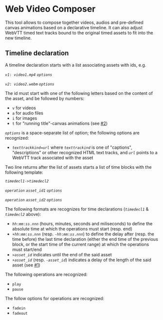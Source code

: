 # Web Video Composer

This tool allows to compose together videos, audios and pre-defined canvas animations based on a declarative timeline. It can also adjust WebVTT timed text tracks bound to the original timed assets to fit into the new timeline.

## Timeline declaration
A timeline declaration starts with a list associating assets with ids, e.g.

_`v1`_`: `_`video1.mp4`_ _`options`_

_`v2`_`: `_`video2.webm`_ _`options`_


The id must start with one of the following letters based on the content of the asset, and be followed by numbers:

* `v` for videos
* `a` for audio files
* `i` for images
* `t` for "running title"-canvas animations (see [#2](https://github.com/dontcallmedom/web-video-composer/issues))

_`options`_ is a space-separate list of option; the following options are recognized:

* _`texttrackkind`_`=`_`url`_ where _`texttrackind`_ is one of "captions", "descriptions" or other recognized HTML text tracks, and _`url`_ points to a WebVTT track associated with the asset

Two line returns after the list of assets starts a list of time blocks with the following template:

_`timedecl1`_` -> `_`timedecl2`_

_`operation`_ _`asset_id1`_ _`options`_

_`operation`_ _`asset_id2`_ _`options`_

The following formats are recognizes for time declarations (_`timedecl1`_ & _`timedecl2`_ above):

* _`hh`_`:`_`mm`_`:`_`ss`_`.`_`nnn`_ (hours, minutes, seconds and miliseconds) to define the absolute time at which the operations must start (resp. end)
* `+`_`hh`_`:`_`mm`_`:`_`ss`_`.`_`nnn`_ (resp. `-`_`hh`_`:`_`mm`_`:`_`ss`_`.`_`nnn`_) to define the delay after (resp. the time before) the last time declaration (either the end time of the previous block, or the start time of the current range) at which the operations must start/end
* `>`_`asset_id`_ indicates until the end of the said asset
* `+`_`asset_id`_ (resp. `-`_`asset_id`_) indicates a delay of the length of the said asset  (see [#1](https://github.com/dontcallmedom/web-video-composer/issues))

The following operations are recognized:

* `play`
* `pause`

The follow options for operations are recognized:

* `fadein`
* `fadeout`